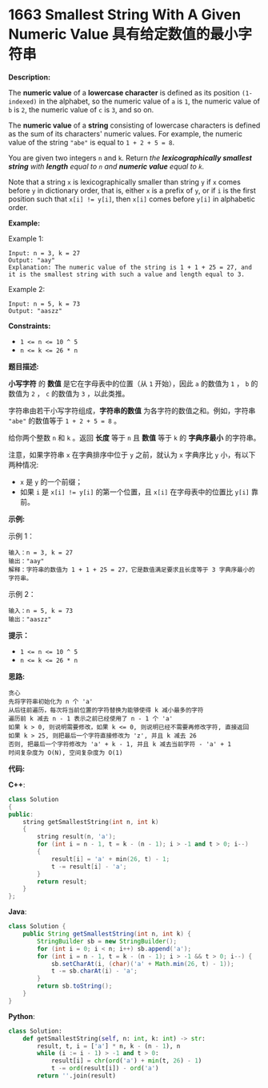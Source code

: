 # 1663 Smallest String With A Given Numeric Value 具有给定数值的最小字符串

__Description:__

The __numeric value__ of a __lowercase character__ is defined as its position `(1-indexed)` in the alphabet, so the numeric value of `a` is `1`, the numeric value of `b` is `2`, the numeric value of `c` is `3`, and so on.

The __numeric value__ of a __string__ consisting of lowercase characters is defined as the sum of its characters' numeric values. For example, the numeric value of the string `"abe"` is equal to `1 + 2 + 5 = 8`.

You are given two integers `n` and `k`. Return _the __lexicographically smallest string__ with __length__ equal to `n` and __numeric value__ equal to `k`._

Note that a string `x` is lexicographically smaller than string `y` if `x` comes before `y` in dictionary order, that is, either `x` is a prefix of `y`, or if `i` is the first position such that `x[i] != y[i]`, then `x[i]` comes before `y[i]` in alphabetic order.

__Example:__

Example 1:

```text
Input: n = 3, k = 27
Output: "aay"
Explanation: The numeric value of the string is 1 + 1 + 25 = 27, and it is the smallest string with such a value and length equal to 3.
```

Example 2:

```text
Input: n = 5, k = 73
Output: "aaszz"
```

__Constraints:__

- `1 <= n <= 10 ^ 5`
- `n <= k <= 26 * n`

__题目描述:__

__小写字符__ 的 __数值__ 是它在字母表中的位置（从 `1` 开始），因此 `a` 的数值为 `1` ， `b` 的数值为 `2` ， `c` 的数值为 `3` ，以此类推。

字符串由若干小写字符组成，__字符串的数值__ 为各字符的数值之和。例如，字符串 `"abe"` 的数值等于 `1 + 2 + 5 = 8` 。

给你两个整数 `n` 和 `k` 。返回 __长度__ 等于 `n` 且 __数值__ 等于 `k` 的 __字典序最小__ 的字符串。

注意，如果字符串 `x` 在字典排序中位于 `y` 之前，就认为 `x` 字典序比 `y` 小，有以下两种情况:

- `x` 是 `y` 的一个前缀；
- 如果 `i` 是 `x[i] != y[i]` 的第一个位置，且 `x[i]` 在字母表中的位置比 `y[i]` 靠前。

__示例:__

示例 1：

```text
输入：n = 3, k = 27
输出："aay"
解释：字符串的数值为 1 + 1 + 25 = 27，它是数值满足要求且长度等于 3 字典序最小的字符串。
```

示例 2：

```text
输入：n = 5, k = 73
输出："aaszz"
```

__提示：__

- `1 <= n <= 10 ^ 5`
- `n <= k <= 26 * n`

__思路:__

```text
贪心
先将字符串初始化为 n 个 'a'
从后往前遍历，每次将当前位置的字符替换为能够使得 k 减小最多的字符
遍历前 k 减去 n - 1 表示之前已经使用了 n - 1 个 'a'
如果 k > 0, 则说明需要修改，如果 k <= 0, 则说明已经不需要再修改字符, 直接返回
如果 k > 25, 则把最后一个字符直接修改为 'z', 并且 k 减去 26
否则, 把最后一个字符修改为 'a' + k - 1, 并且 k 减去当前字符 - 'a' + 1
时间复杂度为 O(N), 空间复杂度为 O(1)
```

__代码:__

__C++__:

```C++
class Solution
{
public:
    string getSmallestString(int n, int k)
    {
        string result(n, 'a');
        for (int i = n - 1, t = k - (n - 1); i > -1 and t > 0; i--) 
        { 
            result[i] = 'a' + min(26, t) - 1;
            t -= result[i] - 'a';
        } 
        return result; 
    }
};
```

__Java__:

```Java
class Solution {
    public String getSmallestString(int n, int k) {
        StringBuilder sb = new StringBuilder();
        for (int i = 0; i < n; i++) sb.append('a');
        for (int i = n - 1, t = k - (n - 1); i > -1 && t > 0; i--) { 
            sb.setCharAt(i, (char)('a' + Math.min(26, t) - 1));
            t -= sb.charAt(i) - 'a';
        } 
        return sb.toString();
    }
}
```

__Python__:

```Python
class Solution:
    def getSmallestString(self, n: int, k: int) -> str:
        result, t, i = ['a'] * n, k - (n - 1), n
        while (i := i - 1) > -1 and t > 0:
            result[i] = chr(ord('a') + min(t, 26) - 1)
            t -= ord(result[i]) - ord('a')
        return ''.join(result)
```
